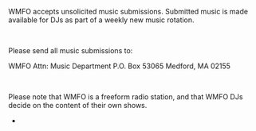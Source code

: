 WMFO accepts unsolicited music submissions. Submitted music is made available for DJs as part of a weekly new music rotation.

 

Please send all music submissions to:

WMFO
 Attn: Music Department
 P.O. Box 53065
 Medford, MA 02155

 

Please note that WMFO is a freeform radio station, and that WMFO DJs decide on the content of their own shows.

*
